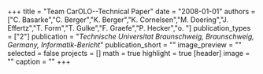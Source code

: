 +++
title = "Team CarOLO--Technical Paper"
date = "2008-01-01"
authors = ["C. Basarke","C. Berger","K. Berger","K. Cornelsen","M. Doering","J. Effertz","T. Form","T. Gulke","F. Graefe","P. Hecker","o. "]
publication_types = ["2"]
publication = "_Technische Universitat Braunschweig, Braunschweig, Germany, Informatik-Bericht_"
publication_short = ""
image_preview = ""
selected = false
projects = []
math = true
highlight = true
[header]
image = ""
caption = ""
+++

